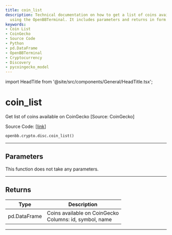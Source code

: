 ```yaml
---
title: coin_list
description: Technical documentation on how to get a list of coins available on CoinGecko
  using the OpenBBTerminal. It includes parameters and returns in form of a pd.DataFrame.
keywords:
- Coin List
- CoinGecko
- Source Code
- Python
- pd.DataFrame
- OpenBBTerminal
- Cryptocurrency
- Discovery
- pycoingecko_model
---
```


import HeadTitle from '@site/src/components/General/HeadTitle.tsx';

<HeadTitle title="coin_list - Disc - Crypto - Reference | OpenBB SDK Docs" />

# coin_list

Get list of coins available on CoinGecko [Source: CoinGecko]

Source Code: [[link](https://github.com/OpenBB-finance/OpenBBTerminal/tree/main/openbb_terminal/cryptocurrency/discovery/pycoingecko_model.py#L339)]

```python
openbb.crypto.disc.coin_list()
```

---

## Parameters

This function does not take any parameters.

---

## Returns

| Type | Description |
| ---- | ----------- |
| pd.DataFrame | Coins available on CoinGecko<br/>Columns: id, symbol, name |
---
